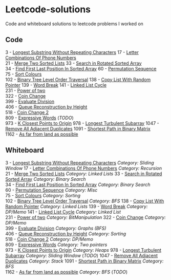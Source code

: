 # Leetcode-solutions
Code and whiteboard solutions to leetcode problems I worked on

## Code


3 - [Longest Substring Without Repeating Characters](3_LongestSubstringWithoutRepeatingCharacters.py)
17 - [Letter Combinations Of Phone Numbers](17_LetterCombinationsOfPhoneNumber.py)   
21 - [Merge Two Sorted Lists](21_MergeTwoSortedLists.py)
33 - [Search in Rotated Sorted Array](33_SearchInRotatedSortedArray.py)  
34 - [Find First Last Position In Sorted Array](34_FindFirstLastPositionInSortedArray.py)
60 - [Permutation Sequence](60_PermutationSequence.py)  
75 - [Sort Colours](75_SortColours.py)   
102 - [Binary Tree Level Order Traversal](102_BinaryTreeLevelOrderTraversal.py)
138 - [Copy List With Random Pointer](138_CopyListWithRandomPointer.py)
139 - [Word Break](139_WordBreak.py)
141 - [Linked List Cycle](141_LinkedListCycle.py)  
231 - [Power of two](231_PowerOfTwo.py)  
322 - [Coin Change](322_CoinChange.py)  
399 - [Evaluate Division](399_EvaluateDivision.py)   
406 - [Queue Reconstruction by Height](406_QueueReconstructionByHeight.py)  
518 - [Coin Change 2](518_CoinChange2.py)  
809 - [Expressive Words](809_ExpressiveWords.py)   (_TODO_)  
973 - [K Closest Points to Origin](973_KClosestPointsToOrigin.py) 
978 - [Longest Turbulent Subarray](978_LongestTurbulentSubarray.py)
1047 - [Remove All Adjacent Duplicates](1047_RemoveAllAdjacentDuplicates.py) 
1091 - [Shortest Path in Binary Matrix](1091_ShortestPathInBinaryMatrix)   
1162 - [As far from land as possible](1162_FarFromLand.py) 


## Whiteboard
3 - [Longest Substring Without Repeating Characters](3_LongestSubstringWithoutRepeatingCharacters_wb.txt) _Category: Sliding Window_
17 - [Letter Combinations Of Phone Numbers](17_LetterCombinationsOfPhoneNumber_wb.pdf) _Category: Recursion_  
21 - [Merge Two Sorted Lists](21_MergeTwoSortedLists_wb.txt) _Category: Linked Lists_
33 - [Search in Rotated Sorted Array](33_SearchInRotatedSortedArray_wb.txt) _Category: Binary Search_  
34 - [Find First Last Position In Sorted Array](34_FindFirstLastPositionInSortedArray_wb.txt) _Category: Binary Search_  
60 - [Permutation Sequence](60_PermutationSequence_wb.txt) _Category: Misc_          
75 - [Sort Colours](75_SortColours_wb.pdf) _Category: Sorting_  
102 - [Binary Tree Level Order Traversal](102_BinaryTreeLevelOrderTraversal_wb.txt) _Category: BFS_
138 - [Copy List With Random Pointer](138_CopyListWithRandomPointer_wb.txt) _Category: Linked Lists_
139 - [Word Break](139_WordBreak_wb.txt) _Category: DP/Memo_ 
141 - [Linked List Cycle](141_LinkedListCycle_wb.txt) _Category: Linked List_  
231 - [Power of two](231_PowerOfTwo_wb.pdf) _Category: BitManipulation_
322 - [Coin Change](322_CoinChange_wb.txt) _Category: DP/Memo_  
399 - [Evaluate Division](399_EvaluateDivision.py)  _Category: Graphs (BFS)_  
406 - [Queue Reconstruction by Height](406_QueueReconstructionByHeight_wb.pdf) _Category: Sorting_  
518 - [Coin Change 2](518_CoinChange2_wb.pdf) _Category: DP/Memo_   
809 - [Expressive Words](809_ExpressiveWords_wb.pdf) _Category: Two pointers_  
973 - [K Closest Points to Origin](973_KClosestPointsToOrigin_wb.pdf) _Category: Heaps_
978 - [Longest Turbulent Subarray](978_LongestTurbulentSubarray_wb.pdf) _Category: Sliding Window_ (_TODO_)
1047 - [Remove All Adjacent Duplicates](1047_RemoveAllAdjacentDuplicates.py) _Category: Stack_
1091 - [Shortest Path in Binary Matrix](1091_ShortestPathInBinaryMatrix_wb.txt) _Category: BFS_    
1162 - [As far from land as possible](1162_FarFromLand_wb.pdf) _Category: BFS_ (_TODO_) 

 


